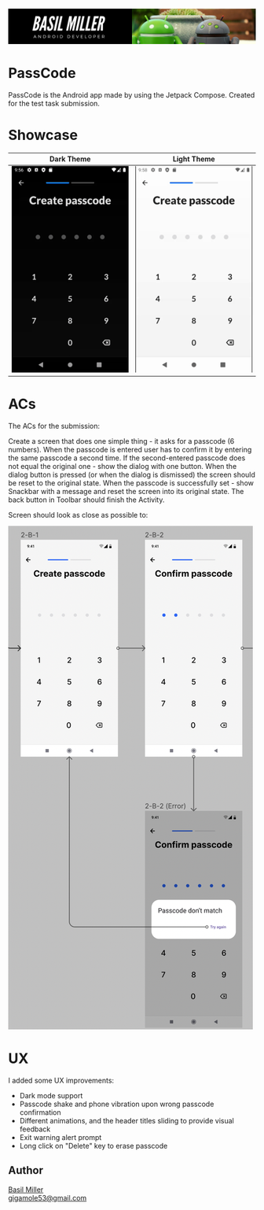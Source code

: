 ![](/media/banner.png)

# PassCode

PassCode is the Android app made by using the Jetpack Compose. Created for the test task submission.

# Showcase

|Dark Theme|Light Theme|
|-|-|
|![](/media/dark-theme.gif)|![](/media/light-theme.gif)|

# ACs

The ACs for the submission:

Create a screen that does one simple thing - it asks for a passcode (6 numbers).
When the passcode is entered user has to confirm it by entering the same passcode a second time.
If the second-entered passcode does not equal the original one - show the dialog with one button.
When the dialog button is pressed (or when the dialog is dismissed) the screen should be reset to
the original state. When the passcode is successfully set - show Snackbar with a message and reset
the screen into its original state. The back button in Toolbar should finish the Activity.

Screen should look as close as possible to:

![](/media/screen-mockup.png)

# UX

I added some UX improvements:

- Dark mode support
- Passcode shake and phone vibration upon wrong passcode confirmation
- Different animations, and the header titles sliding to provide visual feedback
- Exit warning alert prompt
- Long click on "Delete" key to erase passcode 

## Author

[Basil Miller](https://www.linkedin.com/in/gigamole/)  
[gigamole53@gmail.com](mailto:gigamole53@gmail.com)


